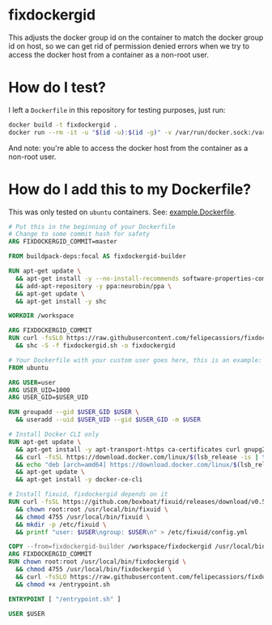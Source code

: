 # fixdockergid

This adjusts the docker group id on the container to match the docker group id on host, so we can get rid of permission denied errors when we try to access the docker host from a container as a non-root user.

# How do I test?

I left a `Dockerfile` in this repository for testing purposes, just run:

```bash
docker build -t fixdockergid .
docker run --rm -it -u "$(id -u):$(id -g)" -v /var/run/docker.sock:/var/run/docker.sock fixdockergid docker version
```

And note: you're able to access the docker host from the container as a non-root user.

# How do I add this to my Dockerfile?

This was only tested on `ubuntu` containers. See: [example.Dockerfile](./example.Dockerfile).

```Dockerfile
# Put this in the beginning of your Dockerfile
# Change to some commit hash for safety
ARG FIXDOCKERGID_COMMIT=master

FROM buildpack-deps:focal AS fixdockergid-builder

RUN apt-get update \
  && apt-get install -y --no-install-recommends software-properties-common \
  && add-apt-repository -y ppa:neurobin/ppa \
  && apt-get update \
  && apt-get install -y shc

WORKDIR /workspace

ARG FIXDOCKERGID_COMMIT
RUN curl -fsSLO https://raw.githubusercontent.com/felipecassiors/fixdockergid/$FIXDOCKERGID_COMMIT/fixdockergid.sh \
  && shc -S -f fixdockergid.sh -o fixdockergid

# Your Dockerfile with your custom user goes here, this is an example:
FROM ubuntu

ARG USER=user
ARG USER_UID=1000
ARG USER_GID=$USER_UID

RUN groupadd --gid $USER_GID $USER \
  && useradd --uid $USER_UID --gid $USER_GID -m $USER

# Install Docker CLI only
RUN apt-get update \
  && apt-get install -y apt-transport-https ca-certificates curl gnupg2 lsb-release \
  && curl -fsSL https://download.docker.com/linux/$(lsb_release -is | tr '[:upper:]' '[:lower:]')/gpg | apt-key add - 2>/dev/null \
  && echo "deb [arch=amd64] https://download.docker.com/linux/$(lsb_release -is | tr '[:upper:]' '[:lower:]') $(lsb_release -cs) stable" | tee /etc/apt/sources.list.d/docker.list \
  && apt-get update \
  && apt-get install -y docker-ce-cli

# Install fixuid, fixdockergid depends on it
RUN curl -fsSL https://github.com/boxboat/fixuid/releases/download/v0.5/fixuid-0.5-linux-amd64.tar.gz | tar -C /usr/local/bin -xzf - \
  && chown root:root /usr/local/bin/fixuid \
  && chmod 4755 /usr/local/bin/fixuid \
  && mkdir -p /etc/fixuid \
  && printf "user: $USER\ngroup: $USER\n" > /etc/fixuid/config.yml

COPY --from=fixdockergid-builder /workspace/fixdockergid /usr/local/bin/
ARG FIXDOCKERGID_COMMIT
RUN chown root:root /usr/local/bin/fixdockergid \
  && chmod 4755 /usr/local/bin/fixdockergid \
  && curl -fsSLO https://raw.githubusercontent.com/felipecassiors/fixdockergid/$FIXDOCKERGID_COMMIT/entrypoint.sh \
  && chmod +x /entrypoint.sh

ENTRYPOINT [ "/entrypoint.sh" ]

USER $USER
```
